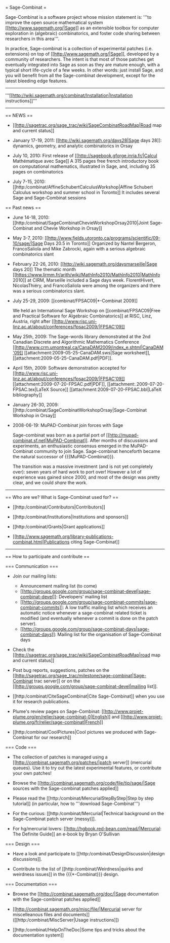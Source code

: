 = Sage-Combinat =

Sage-Combinat is a software project whose mission statement is: '''to improve the open source mathematical system [[http://www.sagemath.org/|Sage]] as an extensible toolbox for computer exploration in (algebraic) combinatorics, and foster code sharing between researchers in this area'''.

In practice, Sage-combinat is a collection of experimental patches (i.e. extensions) on top of [[http://www.sagemath.org/|Sage]], developed by a community of researchers. The intent is that most of those patches get eventually integrated into Sage as soon as they are mature enough, with a typical short life-cycle of a few weeks. In other words: just install Sage, and you will benefit from all the Sage-combinat development, except for the latest bleeding edge features.

----

'''[[http://wiki.sagemath.org/combinat/Installation|Installation instructions]]'''

----

== NEWS ==

 * [[http://sagetrac.org/sage_trac/wiki/SageCombinatRoadMap|Road map and current status]]

 * January 17-19, 2011: [[http://wiki.sagemath.org/days28|Sage days 28]]: dynamics, geometry, and analytic combinatorics in Orsay

 * July 10, 2010: First release of [[http://sagebook.gforge.inria.fr/|Calcul Mathématique avec Sage]]
   A 315 pages free french introductory book on computational mathematics, illustrated in Sage, and, including 35 pages on combinatorics

 * July 7-15, 2010: [[http:/combinat/AffineSchubertCalculusWorkshop|Affine Schubert Calculus workshop and summer school in Toronto]]
   It includes several Sage and Sage-Combinat sessions

== Past news ==

 * June 14-18, 2010: [[http:/combinat/SageCombinatChevieWorkshopOrsay2010|Joint Sage-Combinat and Chevie Workshop in Orsay]]

 * May 3-7, 2010: [[http://www.fields.utoronto.ca/programs/scientific/09-10/sage/|Sage Days 20.5 in Toronto]]
   Organized by Nantel Bergeron, FrancoSaliola and Mike Zabrocki,
   again with a serious algebraic combinatorics slant

 * February 22-26, 2010: [[http://wiki.sagemath.org/daysmarseille|Sage days 20]]
   The thematic month [[https://www.lirmm.fr/arith/wiki/MathInfo2010/MathInfo2010|MathInfo 2010]] at CIRM, Marseille included a Sage days week. FlorentHivert, NicolasThiéry, and FrancoSaliola were among the organizers and there was a serious combinatorics slant.

 * July 25-29, 2009: [[combinat/FPSAC09|*-Combinat 2009]]

   We held an International Sage Workshop on [[combinat/FPSAC09|Free and Practical Software for Algebraic Combinatorics]] at RISC, Linz, Austria, right after [[http://www.risc.uni-linz.ac.at/about/conferences/fpsac2009/|FPSAC'09]]

 * May 25th, 2009: The Sage-words library demonstrated at the 2nd Canadian Discrete and Algorithmic Mathematics Conference [[http://www.crm.umontreal.ca/CanaDAM2009/index_e.shtml|CanaDAM'09]]
 [[attachment:2009-05-25-CanaDAM.sws|Sage worksheet]], [[attachment:2009-05-25-CanaDAM.pdf|PDF]].

 * April 15th, 2009: Software demonstration accepted for [[http://www.risc.uni-linz.ac.at/about/conferences/fpsac2009/|FPSAC'09]]
 [[attachment:2009-07-20-FPSAC.pdf|PDF]], [[attachment:.2009-07-20-FPSAC.tex|LaTeX Source]] [[attachment:2009-07-20-FPSAC.bbl|LaTeX bibliography]]

 * January 26-30, 2009: [[http:/combinat/SageCombinatWorkshopOrsay|Sage-Combinat Workshop in Orsay]]

 * 2008-06-19: MuPAD-Combinat join forces with Sage

    Sage-combinat was born as a partial port of [[http://mupad-combinat.sf.net|MuPAD-Combinat]]. After months of discussions and experiments, an enthusiastic consensus emerged in the MuPAD-Combinat community to join Sage. Sage-combinat henceforth became the natural successor of {{{MuPAD-Combinat}}}.

   The transition was a massive investment (and is not yet completely
   over): seven years of hard work to port over! However a lot of
   experience was gained since 2000, and most of the design was pretty
   clear, and we could *share* the work.

----

== Who are we? What is Sage-Combinat used for? ==

 * [[http:/combinat/Contributors|Contributors]]

 * [[http:/combinat/Institutions|Institutions and sponsors]]

 * [[http:/combinat/Grants|Grant applications]]

 * [[http://www.sagemath.org/library-publications-combinat.html|Publications citing Sage-Combinat]]

----

== How to participate and contribute ==


=== Communication ===

 * Join our mailing lists:
    * Announcement mailing list (to come)
    * [[http://groups.google.com/group/sage-combinat-devel|sage-combinat-devel]]: Developers' mailing list
    * [[http://groups.google.com/group/sage-combinat-commits|sage-combinat-commits]]: A low traffic mailing list which receives an automatic notice whenever a sage-combinat related ticket is modified (and eventually whenever a commit is done on the patch server).
    * [[http://groups.google.com/group/sage-combinat-days|sage-combinat-days]]: Mailing list for the organisation of Sage-Combinat days
 * Check the  [[http://sagetrac.org/sage_trac/wiki/SageCombinatRoadMap|road map and current status]]
 * Post bug reports, suggestions, patches on the [[http://sagetrac.org/sage_trac/milestone/sage-combinat|Sage-Combinat trac server]] or on the [[http://groups.google.com/group/sage-combinat-devel|mailing list]].

 * [[http:/combinat/CiteSageCombinat|Cite Sage-Combinat]] when you use it for research publications.
 * Plume's review pages on Sage-Combinat: [[http://www.projet-plume.org/en/relier/sage-combinat-0|English]] and [[http://www.projet-plume.org/fr/relier/sage-combinat|French]]
 * [[http:/combinat/CoolPictures|Cool pictures we produced with Sage-Combinat for our research]]

=== Code ===

 * The collection of patches is managed using a [[http://combinat.sagemath.org/patches/|patch server]]  (mercurial queues). Use it to try out the latest experimental features, or contribute your own patches!

 * Browse the [[http://combinat.sagemath.org/code/file/tip/sage/|Sage sources with the Sage-combinat patches applied]]

 * Please read the [[http:/combinat/MercurialStepByStep|Step by step tutorial]]  (in particular, how to '''download Sage-Combinat''')

 * For the curious: [[http:/combinat/Mercurial|Technical background on the Sage-Combinat patch server (messy)]].

 * For hg/mercurial lovers: [[http://hgbook.red-bean.com/read/|Mercurial: The Definite Guide]] an e-book by Bryan O'Sullivan

=== Design ===

 * Have a look and participate to [[http:/combinat/DesignDiscussion|design discussions]].

 * Contribute to the list of [[http:/combinat/Weirdness|quirks and weirdness issues]] in the {{{*-Combinat}}} design.

=== Documentation ===

 * Browse the [[http://combinat.sagemath.org/doc/|Sage documentation with the Sage-combinat patches applied]]

 * [[http://combinat.sagemath.org/misc/file/|Mercurial server for miscelleanous files and documents]] ([[http:/combinat/MiscServer|Usage instructions]])

 * [[http:/combinat/HelpOnTheDoc|Some tips and tricks about the documentation system]]
